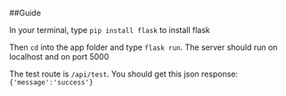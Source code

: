 ##Guide

In your terminal, type ```pip install flask``` to install flask

Then ```cd``` into the app folder and type ```flask run```. The server should run on localhost and on port 5000

The test route is ```/api/test```. You should get this json response: ```{'message':'success'}```
